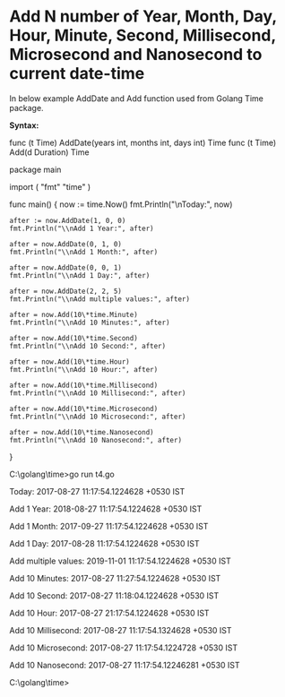 # Add N number of Year, Month, Day, Hour, Minute, Second, Millisecond, Microsecond and Nanosecond to current date\-time

In below example AddDate and Add function used from Golang Time package.

**Syntax:**

func (t Time) AddDate(years int, months int, days int) Time
func (t Time) Add(d Duration) Time

package main

import (
    "fmt"
    "time"
)

func main() {
    now := time.Now()
    fmt.Println("\\nToday:", now)

    after := now.AddDate(1, 0, 0)
    fmt.Println("\\nAdd 1 Year:", after)

    after = now.AddDate(0, 1, 0)
    fmt.Println("\\nAdd 1 Month:", after)

    after = now.AddDate(0, 0, 1)
    fmt.Println("\\nAdd 1 Day:", after)

    after = now.AddDate(2, 2, 5)
    fmt.Println("\\nAdd multiple values:", after)

    after = now.Add(10\*time.Minute)
    fmt.Println("\\nAdd 10 Minutes:", after)

    after = now.Add(10\*time.Second)
    fmt.Println("\\nAdd 10 Second:", after)

    after = now.Add(10\*time.Hour)
    fmt.Println("\\nAdd 10 Hour:", after)

    after = now.Add(10\*time.Millisecond)
    fmt.Println("\\nAdd 10 Millisecond:", after)

    after = now.Add(10\*time.Microsecond)
    fmt.Println("\\nAdd 10 Microsecond:", after)

    after = now.Add(10\*time.Nanosecond)
    fmt.Println("\\nAdd 10 Nanosecond:", after)
}

C:\\golang\\time>go run t4.go

Today: 2017\-08\-27 11:17:54.1224628 +0530 IST

Add 1 Year: 2018\-08\-27 11:17:54.1224628 +0530 IST

Add 1 Month: 2017\-09\-27 11:17:54.1224628 +0530 IST

Add 1 Day: 2017\-08\-28 11:17:54.1224628 +0530 IST

Add multiple values: 2019\-11\-01 11:17:54.1224628 +0530 IST

Add 10 Minutes: 2017\-08\-27 11:27:54.1224628 +0530 IST

Add 10 Second: 2017\-08\-27 11:18:04.1224628 +0530 IST

Add 10 Hour: 2017\-08\-27 21:17:54.1224628 +0530 IST

Add 10 Millisecond: 2017\-08\-27 11:17:54.1324628 +0530 IST

Add 10 Microsecond: 2017\-08\-27 11:17:54.1224728 +0530 IST

Add 10 Nanosecond: 2017\-08\-27 11:17:54.12246281 +0530 IST

C:\\golang\\time>
